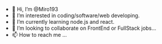 - 👋 Hi, I’m @Miro193
- 👀 I’m interested in coding/software/web developing.
- 🌱 I’m currently learning node.js and react.
- 💞️ I’m looking to collaborate on FrontEnd or FullStack jobs...
- 📫 How to reach me ...
<!---
Miro193/Miro193 is a ✨ special ✨ repository because its `README.md` (this file) appears on your GitHub profile.
You can click the Preview link to take a look at your changes.
--->
